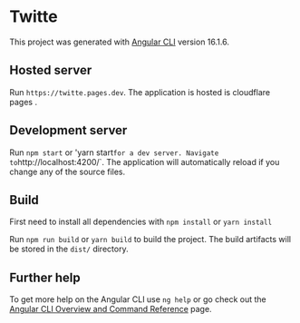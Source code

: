 # Twitte

This project was generated with [Angular CLI](https://github.com/angular/angular-cli) version 16.1.6.
## Hosted server 

Run  `https://twitte.pages.dev`. The application is hosted is cloudflare pages .


## Development server

Run `npm start` or 'yarn start` for a dev server. Navigate to `http://localhost:4200/`. The application will automatically reload if you change any of the source files.

## Build

First need to install all dependencies with `npm install` or  `yarn install`

Run `npm run build` or  `yarn build`  to build the project. The build artifacts will be stored in the `dist/` directory.

## Further help

To get more help on the Angular CLI use `ng help` or go check out the [Angular CLI Overview and Command Reference](https://angular.io/cli) page.

